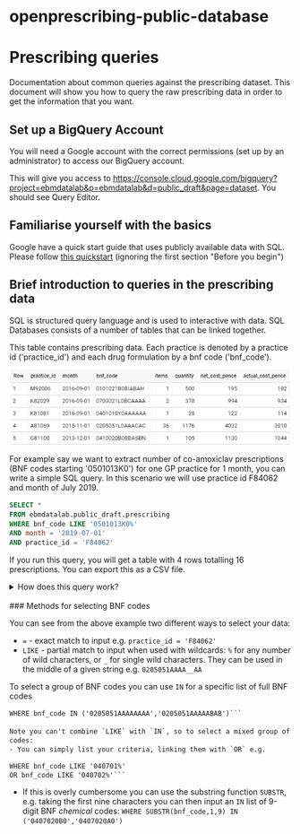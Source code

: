 # openprescribing-public-database

# Prescribing queries

Documentation about common queries against the prescribing dataset. This document will show you how to query the raw prescribing data in order to get the information that you want.

## Set up a BigQuery Account 


You will need a Google account with the correct permissions (set up by an administrator) to access our BigQuery account. 

This will give you access to https://console.cloud.google.com/bigquery?project=ebmdatalab&p=ebmdatalab&d=public_draft&page=dataset. You should see Query Editor. 

## Familiarise yourself with the basics

Google have a quick start guide that uses publicly available data with SQL. Please follow [this quickstart](https://cloud.google.com/bigquery/quickstart-web-ui) (ignoring the first section "Before you begin")

## Brief introduction to queries in the prescribing data

SQL is structured query language and is used to interactive with data. SQL Databases consists of a number of tables that can be linked together.

This table contains prescribing data. Each practice is denoted by a practice id ('practice_id') and each drug formulation by a bnf code ('bnf_code'). 

![image](public_snapshot.PNG)

For example say we want to extract number of co-amoxiclav prescriptions (BNF codes starting '0501013K0') for one GP practice for 1 month, you can write a simple SQL query. In this scenario we will use practice id F84062 and month of July 2019. 

```sql
SELECT *
FROM ebmdatalab.public_draft.prescribing
WHERE bnf_code LIKE '0501013K0%'
AND month = '2019-07-01'
AND practice_id = 'F84062'
```

If you run this query, you will get a table with 4 rows totalling 16 prescriptions. You can export this as a CSV file. 

<details>
  
<summary>How does this query work? </summary>

<br>
Let's explore what we did:
<br>

```sql
SELECT *   <--- this selects all answers 

FROM ebmdatalab.public_draft.prescribing <--- this tells the query which tables to look at. In this case the prescribing table. 

WHERE bnf_code LIKE '0501013K0%' <---- this chooses a BNF code that starts with the code for co-amoxiclav. See below for more info. 

AND month = '2019-07-01' <---- this chooses the month. You have to select the first day of the month to get results as prescribing data is released monthly

AND practice_id = 'F84062' <---- this chooses the pratice. It needs to exactly fit the practice id

```
</details>

<br>
### Methods for selecting BNF codes

You can see from the above example two different ways to select your data:
- `=` - exact match to input e.g. `practice_id = 'F84062'`
- `LIKE` - partial match to input when used with wildcards: `%` for any number of wild characters, or `_` for single wild characters. They can be used in the middle of a given string e.g. `0205051AAAA__AA`

To select a group of BNF codes you can use `IN` for a specific list of full BNF codes
  ```
  WHERE bnf_code IN ('0205051AAAAAAAA','0205051AAAAABAB')```

Note you can't combine `LIKE` with `IN`, so to select a mixed group of codes:
- You can simply list your criteria, linking them with `OR` e.g. 
  ``` 
    WHERE bnf_code LIKE '040701%'
    OR bnf_code LIKE '040702%'```
- If this is overly cumbersome you can use the substring function `SUBSTR`, e.g. taking the first nine characters you can then input an `IN` list of 9-digit BNF *chemical* codes:
  `WHERE SUBSTR(bnf_code,1,9) IN ('0407020B0','0407020A0')`


